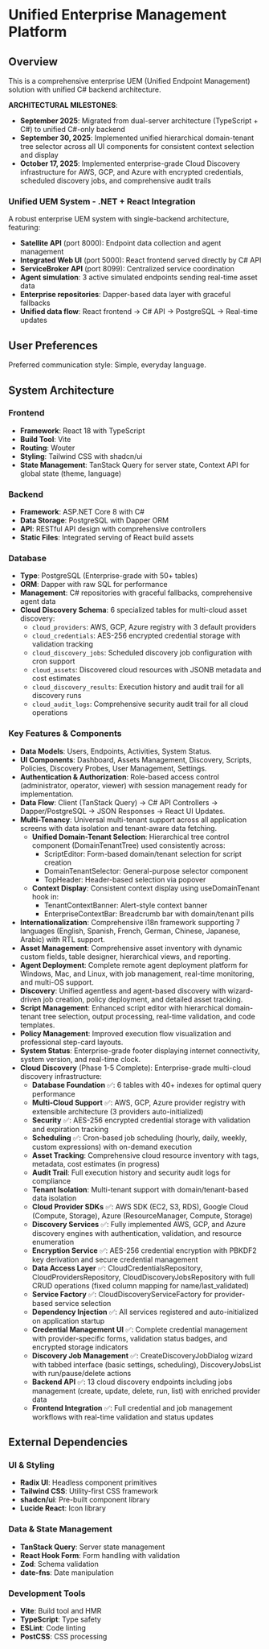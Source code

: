 # Unified Enterprise Management Platform

## Overview
This is a comprehensive enterprise UEM (Unified Endpoint Management) solution with unified C# backend architecture.

**ARCHITECTURAL MILESTONES**:
- **September 2025**: Migrated from dual-server architecture (TypeScript + C#) to unified C#-only backend
- **September 30, 2025**: Implemented unified hierarchical domain-tenant tree selector across all UI components for consistent context selection and display
- **October 17, 2025**: Implemented enterprise-grade Cloud Discovery infrastructure for AWS, GCP, and Azure with encrypted credentials, scheduled discovery jobs, and comprehensive audit trails

### Unified UEM System - .NET + React Integration
A robust enterprise UEM system with single-backend architecture, featuring:
- **Satellite API** (port 8000): Endpoint data collection and agent management  
- **Integrated Web UI** (port 5000): React frontend served directly by C# API
- **ServiceBroker API** (port 8099): Centralized service coordination
- **Agent simulation**: 3 active simulated endpoints sending real-time asset data
- **Enterprise repositories**: Dapper-based data layer with graceful fallbacks
- **Unified data flow**: React frontend → C# API → PostgreSQL → Real-time updates

## User Preferences
Preferred communication style: Simple, everyday language.

## System Architecture

### Frontend
- **Framework**: React 18 with TypeScript
- **Build Tool**: Vite
- **Routing**: Wouter
- **Styling**: Tailwind CSS with shadcn/ui
- **State Management**: TanStack Query for server state, Context API for global state (theme, language)

### Backend
- **Framework**: ASP.NET Core 8 with C#
- **Data Storage**: PostgreSQL with Dapper ORM
- **API**: RESTful API design with comprehensive controllers
- **Static Files**: Integrated serving of React build assets

### Database
- **Type**: PostgreSQL (Enterprise-grade with 50+ tables)
- **ORM**: Dapper with raw SQL for performance
- **Management**: C# repositories with graceful fallbacks, comprehensive agent data
- **Cloud Discovery Schema**: 6 specialized tables for multi-cloud asset discovery:
  - `cloud_providers`: AWS, GCP, Azure registry with 3 default providers
  - `cloud_credentials`: AES-256 encrypted credential storage with validation tracking
  - `cloud_discovery_jobs`: Scheduled discovery job configuration with cron support
  - `cloud_assets`: Discovered cloud resources with JSONB metadata and cost estimates
  - `cloud_discovery_results`: Execution history and audit trail for all discovery runs
  - `cloud_audit_logs`: Comprehensive security audit trail for all cloud operations

### Key Features & Components
- **Data Models**: Users, Endpoints, Activities, System Status.
- **UI Components**: Dashboard, Assets Management, Discovery, Scripts, Policies, Discovery Probes, User Management, Settings.
- **Authentication & Authorization**: Role-based access control (administrator, operator, viewer) with session management ready for implementation.
- **Data Flow**: Client (TanStack Query) -> C# API Controllers -> Dapper/PostgreSQL -> JSON Responses -> React UI Updates.
- **Multi-Tenancy**: Universal multi-tenant support across all application screens with data isolation and tenant-aware data fetching.
  - **Unified Domain-Tenant Selection**: Hierarchical tree control component (DomainTenantTree) used consistently across:
    - ScriptEditor: Form-based domain/tenant selection for script creation
    - DomainTenantSelector: General-purpose selector component
    - TopHeader: Header-based selection via popover
  - **Context Display**: Consistent context display using useDomainTenant hook in:
    - TenantContextBanner: Alert-style context banner
    - EnterpriseContextBar: Breadcrumb bar with domain/tenant pills
- **Internationalization**: Comprehensive i18n framework supporting 7 languages (English, Spanish, French, German, Chinese, Japanese, Arabic) with RTL support.
- **Asset Management**: Comprehensive asset inventory with dynamic custom fields, table designer, hierarchical views, and reporting.
- **Agent Deployment**: Complete remote agent deployment platform for Windows, Mac, and Linux, with job management, real-time monitoring, and multi-OS support.
- **Discovery**: Unified agentless and agent-based discovery with wizard-driven job creation, policy deployment, and detailed asset tracking.
- **Script Management**: Enhanced script editor with hierarchical domain-tenant tree selection, output processing, real-time validation, and code templates.
- **Policy Management**: Improved execution flow visualization and professional step-card layouts.
- **System Status**: Enterprise-grade footer displaying internet connectivity, system version, and real-time clock.
- **Cloud Discovery** (Phase 1-5 Complete): Enterprise-grade multi-cloud discovery infrastructure:
  - **Database Foundation** ✅: 6 tables with 40+ indexes for optimal query performance
  - **Multi-Cloud Support** ✅: AWS, GCP, Azure provider registry with extensible architecture (3 providers auto-initialized)
  - **Security** ✅: AES-256 encrypted credential storage with validation and expiration tracking
  - **Scheduling** ✅: Cron-based job scheduling (hourly, daily, weekly, custom expressions) with on-demand execution
  - **Asset Tracking**: Comprehensive cloud resource inventory with tags, metadata, cost estimates (in progress)
  - **Audit Trail**: Full execution history and security audit logs for compliance
  - **Tenant Isolation**: Multi-tenant support with domain/tenant-based data isolation
  - **Cloud Provider SDKs** ✅: AWS SDK (EC2, S3, RDS), Google Cloud (Compute, Storage), Azure (ResourceManager, Compute, Storage)
  - **Discovery Services** ✅: Fully implemented AWS, GCP, and Azure discovery engines with authentication, validation, and resource enumeration
  - **Encryption Service** ✅: AES-256 credential encryption with PBKDF2 key derivation and secure credential management
  - **Data Access Layer** ✅: CloudCredentialsRepository, CloudProvidersRepository, CloudDiscoveryJobsRepository with full CRUD operations (fixed column mapping for name/last_validated)
  - **Service Factory** ✅: CloudDiscoveryServiceFactory for provider-based service selection
  - **Dependency Injection** ✅: All services registered and auto-initialized on application startup
  - **Credential Management UI** ✅: Complete credential management with provider-specific forms, validation status badges, and encrypted storage indicators
  - **Discovery Job Management** ✅: CreateDiscoveryJobDialog wizard with tabbed interface (basic settings, scheduling), DiscoveryJobsList with run/pause/delete actions
  - **Backend API** ✅: 13 cloud discovery endpoints including jobs management (create, update, delete, run, list) with enriched provider data
  - **Frontend Integration** ✅: Full credential and job management workflows with real-time validation and status updates

## External Dependencies

### UI & Styling
- **Radix UI**: Headless component primitives
- **Tailwind CSS**: Utility-first CSS framework
- **shadcn/ui**: Pre-built component library
- **Lucide React**: Icon library

### Data & State Management
- **TanStack Query**: Server state management
- **React Hook Form**: Form handling with validation
- **Zod**: Schema validation
- **date-fns**: Date manipulation

### Development Tools
- **Vite**: Build tool and HMR
- **TypeScript**: Type safety
- **ESLint**: Code linting
- **PostCSS**: CSS processing